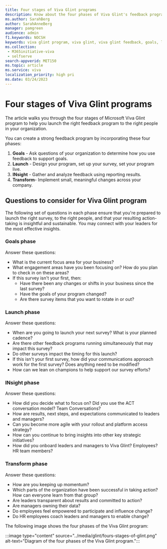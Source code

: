 ```yaml
---
title: Four stages of Viva Glint programs
description: Know about the four phases of Viva Glint's feedback program. 
ms.author: SarahBerg
author: SarahAnneBerg
manager: pamgreen
audience: admin
f1.keywords: NOCSH
keywords: viva glint program, viva glint, viva glint feedback, goals, launch, Insight, transform
ms.collection: 
 - M365initiative-viva
 - selfserve
search-appverid: MET150
ms.topic: article
ms.service: viva
localization_priority: high pri
ms.date: 03/24/2023
---
```


# Four stages of Viva Glint programs

The article walks you through the four stages of Microsoft Viva Glint program to help you launch the right feedback program to the right people in your organization.

You can create a strong feedback program by incorporating these four phases:

1. **Goals** - Ask questions of your organization to determine how you use feedback to support goals.
2. **Launch** - Design your program, set up your survey, set your program live.
3. **INsight** - Gather and analyze feedback using reporting results.
4. **Transform**- Implement small, meaningful changes across your company.

## Questions to consider for Viva Glint program

The following set of questions in each phase ensure that you're prepared to launch the right survey, to the right people, and that your resulting action-taking is insightful and sustainable. You may connect with your leaders for the most effective insights.

### Goals phase

Answer these questions:

- What is the current focus area for your business?
- What engagement areas have you been focusing on? How do you plan to check in on these areas?
- If this survey isn't your first, then:
  - Have there been any changes or shifts in your business since the last survey?
  - Have the goals of your program changed?
  - Are there survey items that you want to rotate in or out?

### Launch phase

Answer these questions:

- When are you going to launch your next survey? What is your planned cadence?
- Are there other feedback programs running simultaneously that may impact this survey?
- Do other surveys impact the timing for this launch?
- If this isn't your first survey, how did your communications approach work for the first survey? Does anything need to be modified?
- How can we lean on champions to help support our survey efforts?

### INsight phase

Answer these questions:

- How did you decide what to focus on? Did you use the ACT conversation model? Team Conversations?
- How are results, next steps, and expectations communicated to leaders and managers?
- Can you become more agile with your rollout and platform access strategy?
- How can you continue to bring insights into other key strategic initiatives?
- How did you onboard leaders and managers to Viva Glint? Employees? HR team members?

### Transform phase

Answer these questions:

- How are you keeping up momentum?
- Which parts of the organization have been successful in taking action? How can everyone learn from that group?
- Are leaders transparent about results and committed to action?
- Are managers owning their data?
- Do employees feel empowered to participate and influence change?
- Do HR employees coach leaders and managers to enable change?

The following image shows the four phases of the Viva Glint program:

:::image type="content" source="../media/glint/fours-stages-of-glint.png" alt-text="Diagram of the four phases of the Viva Glint program.":::

